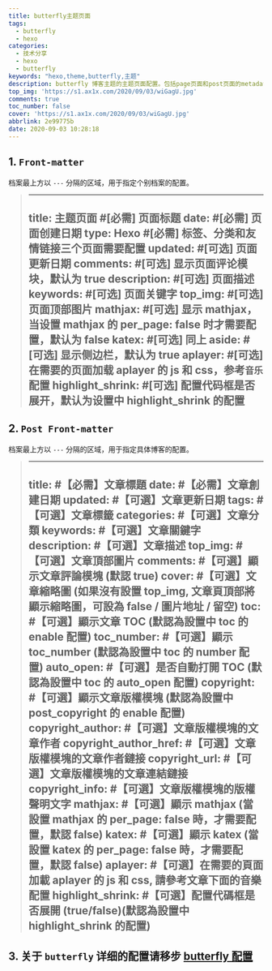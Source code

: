 ```yaml
---
title: butterfly主题页面
tags:
  - butterfly
  - hexo
categories:
  - 技术分享
  - hexo
  - butterfly
keywords: "hexo,theme,butterfly,主题"
description: butterfly 博客主题的主题页面配置。包括page页面和post页面的metadata配置。
top_img: 'https://s1.ax1x.com/2020/09/03/wiGagU.jpg'
comments: true
toc_number: false
cover: 'https://s1.ax1x.com/2020/09/03/wiGagU.jpg'
abbrlink: 2e99775b
date: 2020-09-03 10:28:18
---
```



## 1. `Front-matter` 
档案最上方以 `---` 分隔的区域，用于指定个别档案的配置。  
> ---
> title: 主题页面 #[必需] 页面标题
> date: #[必需] 页面创建日期
> type: Hexo #[必需] 标签、分类和友情链接三个页面需要配置
> updated: #[可选] 页面更新日期
> comments: #[可选] 显示页面评论模块，默认为 true
> description: #[可选] 页面描述
> keywords: #[可选] 页面关键字
> top_img: #[可选] 页面顶部图片
> mathjax: #[可选] 显示 mathjax，当设置 mathjax 的 per_page: false 时才需要配置，默认为 false
> katex: #[可选] 同上
> aside: #[可选] 显示侧边栏，默认为 true
> aplayer: #[可选] 在需要的页面加载 aplayer 的 js 和 css，参考`音乐`配置
> highlight_shrink: #[可选] 配置代码框是否展开，默认为设置中 highlight_shrink 的配置
> ---


## 2. `Post Front-matter`
档案最上方以 `---` 分隔的区域，用于指定具体博客的配置。
> ---
> title: #【必需】文章標題
> date: #【必需】文章創建日期
> updated: #【可選】文章更新日期
> tags: #【可選】文章標籤
> categories: #【可選】文章分類
> keywords: #【可選】文章關鍵字
> description: #【可選】文章描述
> top_img: #【可選】文章頂部圖片
> comments: #【可選】顯示文章評論模塊 (默認 true)
> cover: #【可選】文章縮略圖 (如果沒有設置 top_img, 文章頁頂部將顯示縮略圖，可設為 false / 圖片地址 / 留空)
> toc: #【可選】顯示文章 TOC (默認為設置中 toc 的 enable 配置)
> toc_number: #【可選】顯示 toc_number (默認為設置中 toc 的 number 配置)
> auto_open: #【可選】是否自動打開 TOC (默認為設置中 toc 的 auto_open 配置)
> copyright: #【可選】顯示文章版權模塊 (默認為設置中 post_copyright 的 enable 配置)
> copyright_author: #【可選】文章版權模塊的文章作者
> copyright_author_href: #【可選】文章版權模塊的文章作者鏈接
> copyright_url: #【可選】文章版權模塊的文章連結鏈接
> copyright_info: #【可選】文章版權模塊的版權聲明文字
> mathjax: #【可選】顯示 mathjax (當設置 mathjax 的 per_page: false 時，才需要配置，默認 false)
> katex: #【可選】顯示 katex (當設置 katex 的 per_page: false 時，才需要配置，默認 false)
> aplayer: #【可選】在需要的頁面加載 aplayer 的 js 和 css, 請參考文章下面的音樂 配置
> highlight_shrink: #【可選】配置代碼框是否展開 (true/false)(默認為設置中 highlight_shrink 的配置)
> ---

## 3. 关于 `butterfly` 详细的配置请移步 [butterfly 配置](https://demo.jerryc.me/posts/4aa8abbe)